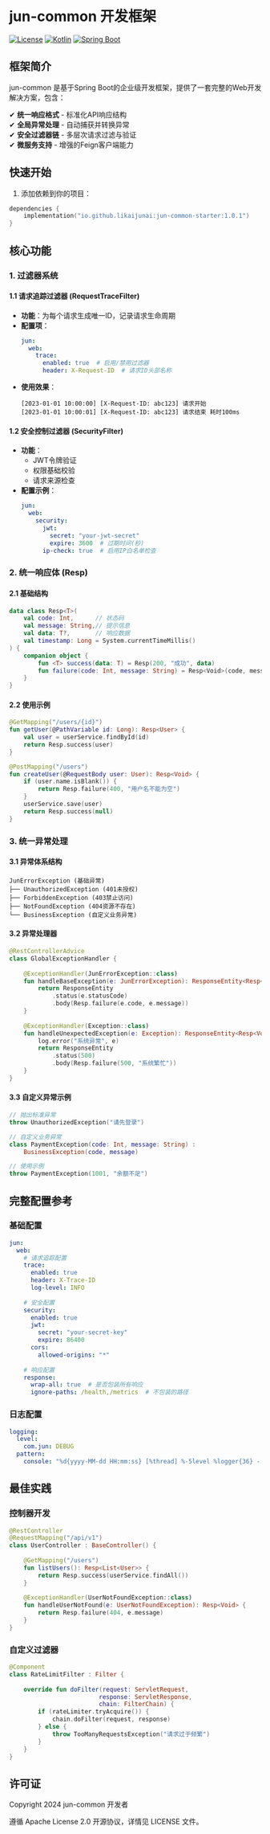 # jun-common 开发框架

[![License](https://img.shields.io/badge/License-Apache%202.0-blue.svg)](https://opensource.org/licenses/Apache-2.0)
[![Kotlin](https://img.shields.io/badge/Kotlin-1.9.25-blue.svg)](https://kotlinlang.org)
[![Spring Boot](https://img.shields.io/badge/Spring%20Boot-3.4.5-brightgreen.svg)](https://spring.io/projects/spring-boot)

## 框架简介

jun-common 是基于Spring Boot的企业级开发框架，提供了一套完整的Web开发解决方案，包含：

✔ **统一响应格式** - 标准化API响应结构  
✔ **全局异常处理** - 自动捕获并转换异常  
✔ **安全过滤器链** - 多层次请求过滤与验证  
✔ **微服务支持** - 增强的Feign客户端能力

## 快速开始

1. 添加依赖到你的项目：

```kotlin
dependencies {
    implementation("io.github.likaijunai:jun-common-starter:1.0.1")
}
```

## 核心功能

### 1. 过滤器系统

#### 1.1 请求追踪过滤器 (RequestTraceFilter)
- **功能**：为每个请求生成唯一ID，记录请求生命周期
- **配置项**：
  ```yaml
  jun:
    web:
      trace:
        enabled: true  # 启用/禁用过滤器
        header: X-Request-ID  # 请求ID头部名称
  ```
- **使用效果**：
  ```text
  [2023-01-01 10:00:00] [X-Request-ID: abc123] 请求开始
  [2023-01-01 10:00:01] [X-Request-ID: abc123] 请求结束 耗时100ms
  ```

#### 1.2 安全控制过滤器 (SecurityFilter)
- **功能**：
  - JWT令牌验证
  - 权限基础校验
  - 请求来源检查
- **配置示例**：
  ```yaml
  jun:
    web:
      security:
        jwt:
          secret: "your-jwt-secret"
          expire: 3600  # 过期时间(秒)
        ip-check: true  # 启用IP白名单检查
  ```

### 2. 统一响应体 (Resp)

#### 2.1 基础结构
```kotlin
data class Resp<T>(
    val code: Int,      // 状态码
    val message: String,// 提示信息
    val data: T?,       // 响应数据
    val timestamp: Long = System.currentTimeMillis()
) {
    companion object {
        fun <T> success(data: T) = Resp(200, "成功", data)
        fun failure(code: Int, message: String) = Resp<Void>(code, message, null)
    }
}
```

#### 2.2 使用示例
```kotlin
@GetMapping("/users/{id}")
fun getUser(@PathVariable id: Long): Resp<User> {
    val user = userService.findById(id)
    return Resp.success(user)
}

@PostMapping("/users")
fun createUser(@RequestBody user: User): Resp<Void> {
    if (user.name.isBlank()) {
        return Resp.failure(400, "用户名不能为空")
    }
    userService.save(user)
    return Resp.success(null)
}
```

### 3. 统一异常处理

#### 3.1 异常体系结构
```text
JunErrorException (基础异常)
├── UnauthorizedException (401未授权)
├── ForbiddenException (403禁止访问)
├── NotFoundException (404资源不存在)
└── BusinessException (自定义业务异常)
```

#### 3.2 异常处理器
```kotlin
@RestControllerAdvice
class GlobalExceptionHandler {
    
    @ExceptionHandler(JunErrorException::class)
    fun handleBaseException(e: JunErrorException): ResponseEntity<Resp<Void>> {
        return ResponseEntity
            .status(e.statusCode)
            .body(Resp.failure(e.code, e.message))
    }
    
    @ExceptionHandler(Exception::class)
    fun handleUnexpectedException(e: Exception): ResponseEntity<Resp<Void>> {
        log.error("系统异常", e)
        return ResponseEntity
            .status(500)
            .body(Resp.failure(500, "系统繁忙"))
    }
}
```

#### 3.3 自定义异常示例
```kotlin
// 抛出标准异常
throw UnauthorizedException("请先登录")

// 自定义业务异常
class PaymentException(code: Int, message: String) : 
    BusinessException(code, message)

// 使用示例
throw PaymentException(1001, "余额不足")
```

## 完整配置参考

### 基础配置
```yaml
jun:
  web:
    # 请求追踪配置
    trace:
      enabled: true
      header: X-Trace-ID
      log-level: INFO
    
    # 安全配置
    security:
      enabled: true
      jwt:
        secret: "your-secret-key"
        expire: 86400
      cors:
        allowed-origins: "*"
    
    # 响应配置
    response:
      wrap-all: true  # 是否包装所有响应
      ignore-paths: /health,/metrics  # 不包装的路径
```

### 日志配置
```yaml
logging:
  level:
    com.jun: DEBUG
  pattern:
    console: "%d{yyyy-MM-dd HH:mm:ss} [%thread] %-5level %logger{36} - %msg%n"
```

## 最佳实践

### 控制器开发
```kotlin
@RestController
@RequestMapping("/api/v1")
class UserController : BaseController() {
    
    @GetMapping("/users")
    fun listUsers(): Resp<List<User>> {
        return Resp.success(userService.findAll())
    }
    
    @ExceptionHandler(UserNotFoundException::class)
    fun handleUserNotFound(e: UserNotFoundException): Resp<Void> {
        return Resp.failure(404, e.message)
    }
}
```

### 自定义过滤器
```kotlin
@Component
class RateLimitFilter : Filter {
    
    override fun doFilter(request: ServletRequest, 
                         response: ServletResponse,
                         chain: FilterChain) {
        if (rateLimiter.tryAcquire()) {
            chain.doFilter(request, response)
        } else {
            throw TooManyRequestsException("请求过于频繁")
        }
    }
}
```

## 许可证

Copyright 2024 jun-common 开发者

遵循 Apache License 2.0 开源协议，详情见 LICENSE 文件。
